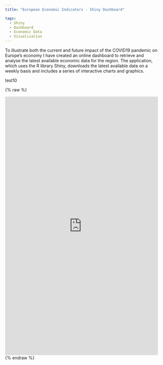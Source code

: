 ```yaml
---
title: "European Economic Indicators - Shiny Dashboard"

tags:
  - Shiny
  - Dashboard
  - Economic Data
  - Visualisation
---
```


To illustrate both the current and future impact of the COVID19 pandemic on Europe’s economy I have created an online dashboard to retrieve and analyse the latest available 
economic data for the region. The application, which uses the R library Shiny, downloads the latest available data on a weekly basis and includes a series of interactive charts and graphics.  

test10

{% raw %}
<iframe frameborder="0" width="100%" height="850px" src="https://mjacobsdata.shinyapps.io/europe-economy-covid/"> </iframe>
{% endraw %}
